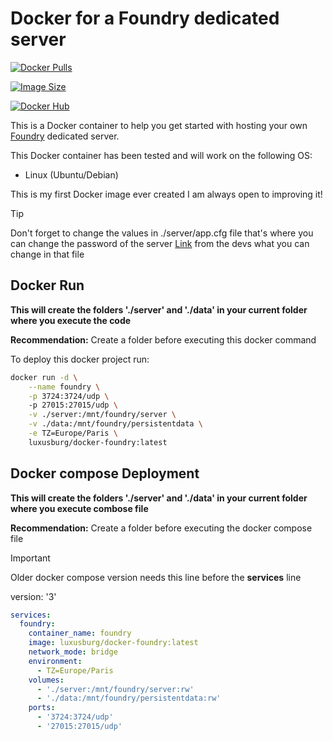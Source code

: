 # Docker for a Foundry dedicated server
[![Docker Pulls](https://img.shields.io/docker/pulls/luxusburg/docker-foundry)](https://hub.docker.com/r/luxusburg/docker-foundry)

[![Image Size](https://img.shields.io/docker/image-size/luxusburg/docker-foundry/latest)](https://hub.docker.com/r/luxusburg/docker-foundry/tags)

[![Docker Hub](https://img.shields.io/badge/Docker_Hub-foundry-blue?logo=docker)](https://hub.docker.com/r/luxusburg/docker-foundry)

This is a Docker container to help you get started with hosting your own [Foundry](https://www.paradoxinteractive.com/games/foundry/about) dedicated server.

This Docker container has been tested and will work on the following OS:

- Linux (Ubuntu/Debian)

This is my first Docker image ever created I am always open to improving it! 

> [!TIP]
> Don't forget to change the values in ./server/app.cfg file that's where you can change the password of the server
> [Link](https://dedicated.foundry-game.com/) from the devs what you can change in that file

## Docker Run

**This will create the folders './server' and './data' in your current folder where you execute the code**

**Recommendation:**
Create a folder before executing this docker command

To deploy this docker project run:

```bash
docker run -d \
    --name foundry \
    -p 3724:3724/udp \    
    -p 27015:27015/udp \
    -v ./server:/mnt/foundry/server \
    -v ./data:/mnt/foundry/persistentdata \
    -e TZ=Europe/Paris \
    luxusburg/docker-foundry:latest
```

## Docker compose Deployment

**This will create the folders './server' and './data' in your current folder where you execute combose file**

**Recommendation:**
Create a folder before executing the docker compose file

> [!IMPORTANT]
> Older docker compose version needs this line before the **services** line
>
> version: '3'

```yml
services:
  foundry:
    container_name: foundry
    image: luxusburg/docker-foundry:latest
    network_mode: bridge
    environment:
      - TZ=Europe/Paris
    volumes:
      - './server:/mnt/foundry/server:rw'
      - './data:/mnt/foundry/persistentdata:rw'
    ports:
      - '3724:3724/udp'
      - '27015:27015/udp'
```

